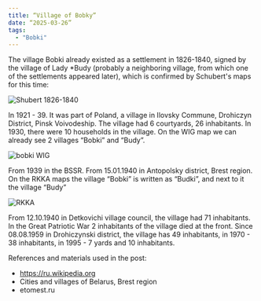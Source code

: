 ```yaml
---
title: “Village of Bobky”
date: “2025-03-26”
tags: 
  - "Bobki"
---
```


The village Bobki already existed as a settlement in 1826-1840, signed by the village of Lady *Budy (probably a neighboring village, from which one of the settlements appeared later), which is confirmed by Schubert's maps for this time:

![Shubert 1826-1840](https://github.com/user-attachments/assets/9ccc33d0-eab0-4acb-98bd-496aa05c2e22)

In 1921 - 39. It was part of Poland, a village in Ilovsky Commune, Drohiczyn District, Pinsk Voivodeship. The village had 6 courtyards, 26 inhabitants. 
In 1930, there were 10 households in the village. On the WIG map we can already see 2 villages “Bobki” and “Budy”.

![bobki WIG](https://github.com/user-attachments/assets/6ed8cfd9-68fd-4c21-9668-20074a66af27)

From 1939 in the BSSR. From 15.01.1940 in Antopolsky district, Brest region.
On the RKKA maps the village “Bobki” is written as “Budki”, and next to it the village “Budy”

![RKKA](https://github.com/user-attachments/assets/aeeb8216-ee56-4c74-b8df-804c453bcc0c)

From 12.10.1940 in Detkovichi village council, the village had 71 inhabitants. In the Great Patriotic War 2 inhabitants of the village died at the front.
Since 08.08.1959 in Drohiczynski district, the village has 49 inhabitants, in 1970 - 38 inhabitants, in 1995 - 7 yards and 10 inhabitants.

References and materials used in the post:

- https://ru.wikipedia.org
- Cities and villages of Belarus, Brest region
- etomest.ru


